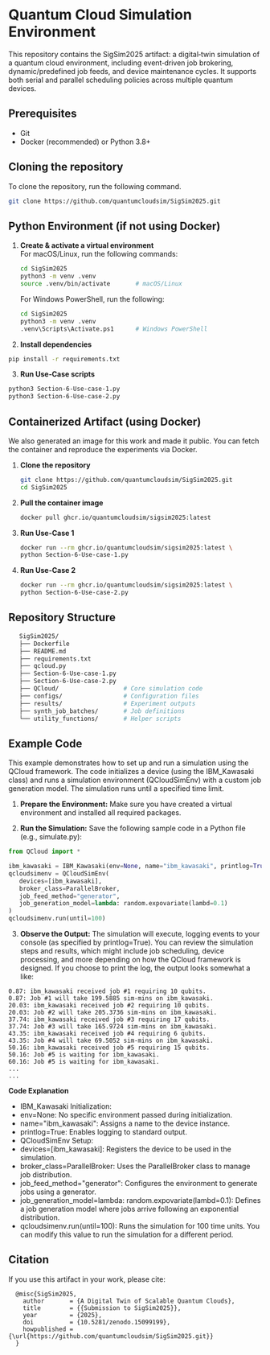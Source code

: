 
# Quantum Cloud Simulation Environment


This repository contains the SigSim2025 artifact: a digital‑twin simulation of a quantum cloud environment, including event‑driven job brokering, dynamic/predefined job feeds, and device maintenance cycles. It supports both serial and parallel scheduling policies across multiple quantum devices.

## Prerequisites

- Git  
- Docker (recommended) or Python 3.8+

## Cloning the repository
To clone the repository, run the following command. 
```bash
git clone https://github.com/quantumcloudsim/SigSim2025.git
```

## Python Environment (if not using Docker)

1. **Create & activate a virtual environment**  
   For macOS/Linux, run the following commands: 
   ```bash
   cd SigSim2025
   python3 -m venv .venv
   source .venv/bin/activate       # macOS/Linux
   ```
   For Windows PowerShell, run the following: 
   ```bash
   cd SigSim2025
   python3 -m venv .venv
   .venv\Scripts\Activate.ps1      # Windows PowerShell
   ```
3.	**Install dependencies**
   ```bash
   pip install -r requirements.txt
   ```
3.	**Run Use‑Case scripts**
   ```bash
   python3 Section-6-Use-case-1.py
   python3 Section-6-Use-case-2.py
   ```
## Containerized Artifact (using Docker)
We also generated an image for this work and made it public. You can fetch the container and reproduce the experiments via Docker.

1. **Clone the repository**
   ```bash 
   git clone https://github.com/quantumcloudsim/SigSim2025.git
   cd SigSim2025
   ```
2. **Pull the container image**

   ```bash
   docker pull ghcr.io/quantumcloudsim/sigsim2025:latest
   ```
3. **Run Use-Case 1**

    ```bash
    docker run --rm ghcr.io/quantumcloudsim/sigsim2025:latest \
    python Section-6-Use-case-1.py
    ```
3. **Run Use-Case 2**

    ```bash
    docker run --rm ghcr.io/quantumcloudsim/sigsim2025:latest \
    python Section-6-Use-case-2.py
    ```
## Repository Structure

   ```bash
      SigSim2025/
      ├── Dockerfile
      ├── README.md
      ├── requirements.txt
      ├── qcloud.py
      ├── Section-6-Use-case-1.py
      ├── Section-6-Use-case-2.py
      ├── QCloud/                  # Core simulation code
      ├── configs/                 # Configuration files
      ├── results/                 # Experiment outputs
      ├── synth_job_batches/       # Job definitions
      └── utility_functions/       # Helper scripts
   ```

## Example Code

This example demonstrates how to set up and run a simulation using the QCloud framework. The code initializes a device (using the IBM_Kawasaki class) and runs a simulation environment (QCloudSimEnv) with a custom job generation model. The simulation runs until a specified time limit.

1.	**Prepare the Environment:**
Make sure you have created a virtual environment and installed all required packages.

2.	**Run the Simulation:**
Save the following sample code in a Python file (e.g., simulate.py):

   ```python
   from QCloud import *

   ibm_kawasaki = IBM_Kawasaki(env=None, name="ibm_kawasaki", printlog=True)
   qcloudsimenv = QCloudSimEnv(
      devices=[ibm_kawasaki],
      broker_class=ParallelBroker,
      job_feed_method="generator",
      job_generation_model=lambda: random.expovariate(lambd=0.1)
   )
   qcloudsimenv.run(until=100)
   ```
3.	**Observe the Output:**
The simulation will execute, logging events to your console (as specified by printlog=True). You can review the simulation steps and results, which might include job scheduling, device processing, and more depending on how the QCloud framework is designed. If you choose to print the log, the output looks somewhat a like: 

```
0.87: ibm_kawasaki received job #1 requiring 10 qubits.
0.87: Job #1 will take 199.5885 sim-mins on ibm_kawasaki.
20.03: ibm_kawasaki received job #2 requiring 10 qubits.
20.03: Job #2 will take 205.3736 sim-mins on ibm_kawasaki.
37.74: ibm_kawasaki received job #3 requiring 17 qubits.
37.74: Job #3 will take 165.9724 sim-mins on ibm_kawasaki.
43.35: ibm_kawasaki received job #4 requiring 6 qubits.
43.35: Job #4 will take 69.5052 sim-mins on ibm_kawasaki.
50.16: ibm_kawasaki received job #5 requiring 15 qubits.
50.16: Job #5 is waiting for ibm_kawasaki.
60.16: Job #5 is waiting for ibm_kawasaki.
...
...
```
**Code Explanation**

-	IBM_Kawasaki Initialization:
   -	env=None: No specific environment passed during initialization.
   -	name="ibm_kawasaki": Assigns a name to the device instance.
   -	printlog=True: Enables logging to standard output.
-	QCloudSimEnv Setup:
   -	devices=[ibm_kawasaki]: Registers the device to be used in the simulation.
   -	broker_class=ParallelBroker: Uses the ParallelBroker class to manage job distribution.
   -	job_feed_method="generator": Configures the environment to generate jobs using a generator.
   -	job_generation_model=lambda: random.expovariate(lambd=0.1): Defines a job generation model where jobs arrive following an exponential distribution.
-	qcloudsimenv.run(until=100): Runs the simulation for 100 time units. You can modify this value to run the simulation for a different period.


## Citation 
If you use this artifact in your work, please cite:
  
   ```
     @misc{SigSim2025,
       author       = {A Digital Twin of Scalable Quantum Clouds},
       title        = {{Submission to SigSim2025}},
       year         = {2025},
       doi          = {10.5281/zenodo.15099199},
       howpublished = {\url{https://github.com/quantumcloudsim/SigSim2025.git}}
     }
   ```
